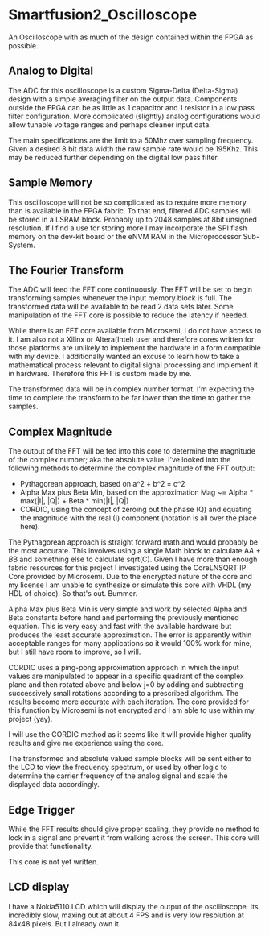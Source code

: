 # Smartfusion2_Oscilloscope
 An Oscilloscope with as much of the design contained within the FPGA as possible.


## Analog to Digital

The ADC for this oscilloscope is a custom Sigma-Delta (Delta-Sigma) design with a simple averaging filter on the output data. Components outside the FPGA can be as little as 1 capacitor and 1 resistor in a low pass filter configuration. More complicated (slightly) analog configurations would allow tunable voltage ranges and perhaps cleaner input data.

The main specifications are the limit to a 50Mhz over sampling frequency. Given a desired 8 bit data width the raw sample rate would be 195Khz. This may be reduced further depending on the digital low pass filter.

## Sample Memory

This oscilloscope will not be so complicated as to require more memory than is available in the FPGA fabric. To that end, filtered ADC samples will be stored in a LSRAM block. Probably up to 2048 samples at 8bit unsigned resolution. If I find a use for storing more I may incorporate the SPI flash memory on the dev-kit board or the eNVM RAM in the Microprocessor Sub-System.

## The Fourier Transform

The ADC will feed the FFT core continuously. The FFT will be set to begin transforming samples whenever the input memory block is full. The transformed data will be available to be read 2 data sets later. Some manipulation of the FFT core is possible to reduce the latency if needed.

While there is an FFT core available from Microsemi, I do not have access to it. I am also not a Xilinx or Altera(Intel) user and therefore cores written for those platforms are unlikely to implement the hardware in a form compatible with my device. I additionally wanted an excuse to learn how to take a mathematical process relevant to digital signal processing and implement it in hardware. Therefore this FFT is custom made by me.

The transformed data will be in complex number format. I'm expecting the time to complete the transform to be far lower than the time to gather the samples.

## Complex Magnitude

The output of the FFT will be fed into this core to determine the magnitude of the complex number; aka the absolute value. I've looked into the following methods to determine the complex magnitude of the FFT output:
* Pythagorean approach, based on a^2 + b^2 = c^2
* Alpha Max plus Beta Min, based on the approximation Mag ~= Alpha * max(|I|, |Q|) + Beta * min(|I|, |Q|)
* CORDIC, using the concept of zeroing out the phase (Q) and equating the magnitude with the real (I) component (notation is all over the place here).

The Pythagorean approach is straight forward math and would probably be the most accurate. This involves using a single Math block to calculate A*A + B*B and something else to calculate sqrt(C). Given I have more than enough fabric resources for this project I investigated using the CoreLNSQRT IP Core provided by Microsemi. Due to the encrypted nature of the core and my license I am unable to synthesize or simulate this core with VHDL (my HDL of choice). So that's out. Bummer.

Alpha Max plus Beta Min is very simple and work by selected Alpha and Beta constants before hand and performing the previously mentioned equation. This is very easy and fast with the available hardware but produces the least accurate approximation. The error is apparently within acceptable ranges for many applications so it would 100% work for mine, but I still have room to improve, so I will.

CORDIC uses a ping-pong approximation approach in which the input values are manipulated to appear in a specific quadrant of the complex plane and then rotated above and below j=0 by adding and subtracting successively small rotations according to a prescribed algorithm. The results become more accurate with each iteration. The core provided for this function by Microsemi is not encrypted and I am able to use within my project (yay).

I will use the CORDIC method as it seems like it will provide higher quality results and give me experience using the core.

The transformed and absolute valued sample blocks will be sent either to the LCD to view the frequency spectrum, or used by other logic to determine the carrier frequency of the analog signal and scale the displayed data accordingly.

## Edge Trigger

While the FFT results should give proper scaling, they provide no method to lock in a signal and prevent it from walking across the screen. This core will provide that functionality.

This core is not yet written.

## LCD display

I have a Nokia5110 LCD which will display the output of the oscilloscope. Its incredibly slow, maxing out at about 4 FPS and is very low resolution at 84x48 pixels. But I already own it.
